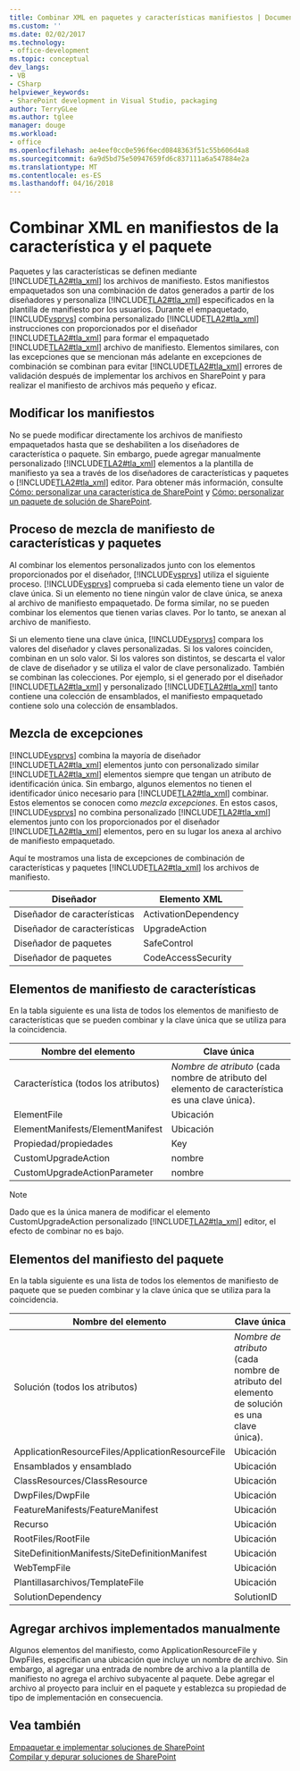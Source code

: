 ```yaml
---
title: Combinar XML en paquetes y características manifiestos | Documentos de Microsoft
ms.custom: ''
ms.date: 02/02/2017
ms.technology:
- office-development
ms.topic: conceptual
dev_langs:
- VB
- CSharp
helpviewer_keywords:
- SharePoint development in Visual Studio, packaging
author: TerryGLee
ms.author: tglee
manager: douge
ms.workload:
- office
ms.openlocfilehash: ae4eef0cc0e596f6ecd0848363f51c55b606d4a8
ms.sourcegitcommit: 6a9d5bd75e50947659fd6c837111a6a547884e2a
ms.translationtype: MT
ms.contentlocale: es-ES
ms.lasthandoff: 04/16/2018
---
```

# <a name="merging-xml-in-feature-and-package-manifests"></a>Combinar XML en manifiestos de la característica y el paquete
  Paquetes y las características se definen mediante [!INCLUDE[TLA2#tla_xml](../sharepoint/includes/tla2sharptla-xml-md.md)] los archivos de manifiesto. Estos manifiestos empaquetados son una combinación de datos generados a partir de los diseñadores y personaliza [!INCLUDE[TLA2#tla_xml](../sharepoint/includes/tla2sharptla-xml-md.md)] especificados en la plantilla de manifiesto por los usuarios. Durante el empaquetado, [!INCLUDE[vsprvs](../sharepoint/includes/vsprvs-md.md)] combina personalizado [!INCLUDE[TLA2#tla_xml](../sharepoint/includes/tla2sharptla-xml-md.md)] instrucciones con proporcionados por el diseñador [!INCLUDE[TLA2#tla_xml](../sharepoint/includes/tla2sharptla-xml-md.md)] para formar el empaquetado [!INCLUDE[TLA2#tla_xml](../sharepoint/includes/tla2sharptla-xml-md.md)] archivo de manifiesto. Elementos similares, con las excepciones que se mencionan más adelante en excepciones de combinación se combinan para evitar [!INCLUDE[TLA2#tla_xml](../sharepoint/includes/tla2sharptla-xml-md.md)] errores de validación después de implementar los archivos en SharePoint y para realizar el manifiesto de archivos más pequeño y eficaz.  
  
## <a name="modifying-the-manifests"></a>Modificar los manifiestos  
 No se puede modificar directamente los archivos de manifiesto empaquetados hasta que se deshabiliten a los diseñadores de característica o paquete. Sin embargo, puede agregar manualmente personalizado [!INCLUDE[TLA2#tla_xml](../sharepoint/includes/tla2sharptla-xml-md.md)] elementos a la plantilla de manifiesto ya sea a través de los diseñadores de características y paquetes o [!INCLUDE[TLA2#tla_xml](../sharepoint/includes/tla2sharptla-xml-md.md)] editor. Para obtener más información, consulte [Cómo: personalizar una característica de SharePoint](../sharepoint/how-to-customize-a-sharepoint-feature.md) y [Cómo: personalizar un paquete de solución de SharePoint](../sharepoint/how-to-customize-a-sharepoint-solution-package.md).  
  
## <a name="feature-and-package-manifest-merge-process"></a>Proceso de mezcla de manifiesto de características y paquetes  
 Al combinar los elementos personalizados junto con los elementos proporcionados por el diseñador, [!INCLUDE[vsprvs](../sharepoint/includes/vsprvs-md.md)] utiliza el siguiente proceso. [!INCLUDE[vsprvs](../sharepoint/includes/vsprvs-md.md)] comprueba si cada elemento tiene un valor de clave única. Si un elemento no tiene ningún valor de clave única, se anexa al archivo de manifiesto empaquetado. De forma similar, no se pueden combinar los elementos que tienen varias claves. Por lo tanto, se anexan al archivo de manifiesto.  
  
 Si un elemento tiene una clave única, [!INCLUDE[vsprvs](../sharepoint/includes/vsprvs-md.md)] compara los valores del diseñador y claves personalizadas. Si los valores coinciden, combinan en un solo valor. Si los valores son distintos, se descarta el valor de clave de diseñador y se utiliza el valor de clave personalizado. También se combinan las colecciones. Por ejemplo, si el generado por el diseñador [!INCLUDE[TLA2#tla_xml](../sharepoint/includes/tla2sharptla-xml-md.md)] y personalizado [!INCLUDE[TLA2#tla_xml](../sharepoint/includes/tla2sharptla-xml-md.md)] tanto contiene una colección de ensamblados, el manifiesto empaquetado contiene solo una colección de ensamblados.  
  
## <a name="merge-exceptions"></a>Mezcla de excepciones  
 [!INCLUDE[vsprvs](../sharepoint/includes/vsprvs-md.md)] combina la mayoría de diseñador [!INCLUDE[TLA2#tla_xml](../sharepoint/includes/tla2sharptla-xml-md.md)] elementos junto con personalizado similar [!INCLUDE[TLA2#tla_xml](../sharepoint/includes/tla2sharptla-xml-md.md)] elementos siempre que tengan un atributo de identificación única. Sin embargo, algunos elementos no tienen el identificador único necesario para [!INCLUDE[TLA2#tla_xml](../sharepoint/includes/tla2sharptla-xml-md.md)] combinar. Estos elementos se conocen como *mezcla excepciones*. En estos casos, [!INCLUDE[vsprvs](../sharepoint/includes/vsprvs-md.md)] no combina personalizado [!INCLUDE[TLA2#tla_xml](../sharepoint/includes/tla2sharptla-xml-md.md)] elementos junto con los proporcionados por el diseñador [!INCLUDE[TLA2#tla_xml](../sharepoint/includes/tla2sharptla-xml-md.md)] elementos, pero en su lugar los anexa al archivo de manifiesto empaquetado.  
  
 Aquí te mostramos una lista de excepciones de combinación de características y paquetes [!INCLUDE[TLA2#tla_xml](../sharepoint/includes/tla2sharptla-xml-md.md)] los archivos de manifiesto.  
  
|Diseñador|Elemento XML|  
|--------------|-----------------|  
|Diseñador de características|ActivationDependency|  
|Diseñador de características|UpgradeAction|  
|Diseñador de paquetes|SafeControl|  
|Diseñador de paquetes|CodeAccessSecurity|  
  
## <a name="feature-manifest-elements"></a>Elementos de manifiesto de características  
 En la tabla siguiente es una lista de todos los elementos de manifiesto de características que se pueden combinar y la clave única que se utiliza para la coincidencia.  
  
|Nombre del elemento|Clave única|  
|------------------|----------------|  
|Característica (todos los atributos)|*Nombre de atributo* (cada nombre de atributo del elemento de característica es una clave única).|  
|ElementFile|Ubicación|  
|ElementManifests/ElementManifest|Ubicación|  
|Propiedad/propiedades|Key|  
|CustomUpgradeAction|nombre|  
|CustomUpgradeActionParameter|nombre|  
  
> [!NOTE]  
>  Dado que es la única manera de modificar el elemento CustomUpgradeAction personalizado [!INCLUDE[TLA2#tla_xml](../sharepoint/includes/tla2sharptla-xml-md.md)] editor, el efecto de combinar no es bajo.  
  
## <a name="package-manifest-elements"></a>Elementos del manifiesto del paquete  
 En la tabla siguiente es una lista de todos los elementos de manifiesto de paquete que se pueden combinar y la clave única que se utiliza para la coincidencia.  
  
|Nombre del elemento|Clave única|  
|------------------|----------------|  
|Solución (todos los atributos)|*Nombre de atributo* (cada nombre de atributo del elemento de solución es una clave única).|  
|ApplicationResourceFiles/ApplicationResourceFile|Ubicación|  
|Ensamblados y ensamblado|Ubicación|  
|ClassResources/ClassResource|Ubicación|  
|DwpFiles/DwpFile|Ubicación|  
|FeatureManifests/FeatureManifest|Ubicación|  
|Recurso|Ubicación|  
|RootFiles/RootFile|Ubicación|  
|SiteDefinitionManifests/SiteDefinitionManifest|Ubicación|  
|WebTempFile|Ubicación|  
|Plantillasarchivos/TemplateFile|Ubicación|  
|SolutionDependency|SolutionID|  
  
## <a name="manually-add-deployed-files"></a>Agregar archivos implementados manualmente  
 Algunos elementos del manifiesto, como ApplicationResourceFile y DwpFiles, especifican una ubicación que incluye un nombre de archivo. Sin embargo, al agregar una entrada de nombre de archivo a la plantilla de manifiesto no agrega el archivo subyacente al paquete. Debe agregar el archivo al proyecto para incluir en el paquete y establezca su propiedad de tipo de implementación en consecuencia.  
  
## <a name="see-also"></a>Vea también  
 [Empaquetar e implementar soluciones de SharePoint](../sharepoint/packaging-and-deploying-sharepoint-solutions.md)   
 [Compilar y depurar soluciones de SharePoint](../sharepoint/building-and-debugging-sharepoint-solutions.md)  
  
  